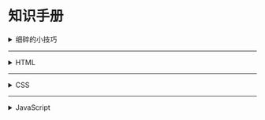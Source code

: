# 知识手册

<details>
<summary>细碎的小技巧</summary>

## 细碎的小技巧

### Emmet

- 使用“标签名.类名”可快速补全一个包含类名的标签。(Emmet)

### 快捷键类

- cmd + D：快速向下复制。
- option + shift + 光标：同步编辑多行。

### 注释类

#### HTML注释

- 使用`<!-- 注释内容 -->`格式。
- **注意**: HTML注释不能嵌套。

#### CSS注释

- **CSS注释**: 使用`/* 注释内容 */`格式。
- **less注释**: 使用`//`进行单行注释，使用`/* */`进行多行注释。less中的注释不会被编译到CSS中。

#### JavaScript注释

- **单行注释**: 使用`// 注释内容`格式。
- **多行注释**: 使用`/* 注释内容 */`格式。

### 技巧类

#### HTML技巧

-  SEO：搜索引擎优化，使用语义化标签（如`header`、`nav`、`article`、`section`、`footer`等）有助于提升网站的可读性和搜索引擎排名。
   - `title`标签：每个页面都应该有唯一的标题，使用`<title>`标签定义。
   - `description`标签：网页描述标签，使用`<meta name="description" content="页面描述">`提供页面的简要描述，有助于搜索引擎理解页面内容。
   - `keywords`标签：网页关键词标签，使用`<meta name="keywords" content="关键词1, 关键词2">`定义页面的关键词，有助于搜索引擎优化。

-  SEO：对网站logo使用SEO优化时，采用h1嵌套a，例如：
   ```html
   <div class="logo">
      <h1><a href="#">小兔鲜儿</a></h1>
   </div>
   ```
   ```css
      .logo a {
          font-size: 0; 
          background-image: url(...)}
   ```   

-  `Favicon`：网站图标，使用`<link rel="icon" href="favicon.ico">`定义网站的图标。ico文件放在网站的根目录即可。


#### CSS小技巧

- `vertical-align`: 用于行内元素或表格单元格的垂直对齐方式（如`top`、`middle`、`bottom`）。
- `outline`: 描边属性，类似于`border`，但不会占用空间。e.g. `outline: 1px solid red;`。
-  -`outline: none;`：去除元素的轮廓线，常用于去除表单的焦点控制样式。
- `input::placeholder`: 用于设置输入框的占位符样式。
   ```css
   input::placeholder {
       color: gray;
       font-style: italic;
   }
   ```
-  注意`background-color: rgba(0, 0, 0, .4);`和`opacity: 0.4;`的不同,
   - `rgba`是颜色的透明度设置，影响背景颜色；
   - `opacity`是元素整体透明度，影响所有内容（包括文本和子元素）, 让整个元素及其子元素的可见度都变化.

-  将`a`标签字体隐藏，可以使用`font-size: 0;`;
- `obeject-fit: cover;` :和bg-size一个道理，取值也相同。不过`object-fit`适用于对`img`标签的调整，`bg-size`则专注于`background`系列

</details>

---

<details>
<summary>HTML</summary>

## HTML

### HTML 的基本语法和结构

1. 基本的标签，注释，标题标签，段落标签，换行/水平线，文本格式标签（下划线那些），超链接标签，多媒体（图像、音频、视频）。
2. 列表（有序、无序、定义列表），表格（表头、表格标题、合并单元格），表单（文本框、单选框、复选框、下拉列表。
3. `button`的基本用法，包括`type`属性的`button`、`sumbit`、`reset`值。
4. 无语义标签div和span。
5. 字符实体（`&nbsp;`、`&lt;`、`&gt;`、`&amp;`）。

### 小重点

1. 使用`label`标签增强用户体验。
2. 对于`radio`单选，使用`name`属性分好组，否则没有单选效果。
3. `checkbox`是复选框; 下拉菜单是`select`内嵌`option`，不要搞混。

</details>

---

<details>
<summary>CSS</summary>

## CSS

### CSS 引入方式

内部样式（head嵌套style），外部样式（link引入），行内样式（style属性、配合JS）

### CSS 选择器

主要使用**标签选择器、类选择器、ID选择器**, 一些特殊选择器如下：

1. 后代选择器 e.g.
   ```css
   div p { color: red; } /*选择所有div内的p元素。*/
   ```
   
2. 子代选择器 e.g.
   ```css
   div > p { color: blue; } /*选择所有div的直接子元素p。*/
   ```
   
3. 并集选择器（逗号间隔，同时生效）
   ```css
   h1, h2 { color: green; } /*选择所有h1和h2元素。*/
   ```

4. 交集选择器（无间隔，表示“与”匹配）
   ```css
   div.p { color: purple; }  /*选择所有div且类名为p的元素。*/
   ```

5. 伪类选择器（如`:hover`、`:first-child`、等）
   ```css
   a:hover { color: orange; } /*当鼠标悬停在链接上时改变颜色。*/
   ```
   **P.S. 超链接的一些伪类: a:link、a:visited、a:hover、a:active**

6. 伪元素选择器（如`::before`、`::after`）
   ```css
   p::before { content: "Note: "; color: gray; } /*在每个p元素前添加文本。*/
   ```

7. **属性选择器**（选择具有特定属性的元素）
   ```css
   input[type="text"] { border: 1px solid black; } /*选择所有类型为文本的输入框。*/
   ```

### CSS 三大特性
1. **层叠性**: 多个样式规则可以应用于同一元素，浏览器会根据特定的优先级规则（如选择器的具体性）来决定最终应用哪个样式。
2. **继承性**: 某些CSS属性会从父元素继承到子元素，例如字体和颜色属性。如font-family、color等文字属性会被子元素继承；所以通常可以写在body标签内。
3. **优先级**: CSS规则的优先级由选择器的具体性决定。**!important > 行内样式 > ID选择器 > 类选择器 > 标签选择器 > 通配符 > 继承样式**

P.S. 如遇复合选择器，则需计算优先级。

### 标签的显示模式

1. **块级元素**: 独占一行，宽度默认填满父元素。e.g. `div`、`p`、`h1`等。
2. **行内元素**: 不独占一行，宽度仅包裹内容。e.g. `span`、`a`、`img`等。
3. **行内块元素**: 结合了块级和行内元素的特性，**允许设置宽高**，但不独占一行。e.g. `display: inline-block;`。

P.S. 使用`display`属性来控制或转换元素的显示模式。

### 文字控制属性 font & text

1. `font`系列: 
   - `font-family`: 字体系列
   - `font-size`: 字体大小
   - `font-style`: 字体样式（如斜体）
   - `font-weight`: 字体粗细
   - `font`: 复合属性，包含上述所有属性

2. `text`系列:
   - `text-align`: 文本对齐方式（左、中、右）
   - `text-indent`: 首行缩进
   - `text-decoration`: 文本装饰（如下划线）
   - `text-transform`: 文本转换（如大写、小写）

3. 颜色: 
   - `color`: 字体颜色
   - `background-color`: 背景颜色

4. 其它: 
   - `line-height`: 行高
   - `letter-spacing`: 字符间距
   - `word-spacing`: 单词间距

### 背景属性 background

1. `background-color`: 背景颜色
2. `background-image`: 背景图像, e.g. `background-image: url('image.jpg');`
3. `background-repeat`: 背景图像重复方式（如`repeat-x`、`no-repeat`、`repeat`、 `repeat-y`）
4. `background-position`: 背景图像位置, e.g. `background-position: 水平方向 垂直方向;`，取值包括`left`、`center`、`right`、`top`、`bottom`和`数字px`等。
   - **特殊写法1**:只写一个关键字，另一方向默认居中；只写一个数字px，则代表水平方向，且垂直方向居中；
   - **特殊写法2**:写关键字的顺序可以颠倒；
5. `background-size`: 背景图像大小, e.g. `background-size: cover;`（覆盖整个元素, 可能图片不全）或 `contain`（保持比例缩放以适应元素, 可能背景留空）。
6. `background-attachment`: 背景图像的滚动方式（如`scroll`、`fixed`、`local`）
7. `background`: 复合属性，包含上述所有背景属性。**不区分顺序，但若需缩放，则：`位置/缩放`。

### 盒模型

1. `border`: 边框线，如`border: 1px solid #66ccff;`；以及四个方向自定义； 
2. `padding`： 内边距，如`padding: 10px`；可以四个方向自定义；可以有复合写法，**顺时针（上-右-下-左、上-左右-下、上下-左右）**；
3. `margin`: 外边距，与`padding`相同。不会撑大盒子。必须有`width`属性。
   - **版心居中技巧**：左右`margin`设置`auto`，如：`margin: 0 auto`；
   - 内边距尺寸之撑大盒子的问题：`box-sizing: border-box`  -- **内减模式**；

其它重点：

1. 在CSS中，使用通配符选择器先清除默认样式，包括`margin`、`padding`、`border`等。
   ```css
   * {
       margin: 0;
       padding: 0;
       border: 0;
       box-sizing: border-box;
   }
   ```
   
2. `overflow`：控制盒子内容溢出，取值包括`hidden`、`scroll`、`auto`； 
3. `border-radius`：盒子圆角属性，写法：`border-radius: 10px / 5%`；以及复合写法，由左上角开始顺时针；正圆（正方形盒子，一半px或50%圆角）；胶囊（长方形盒子，高度一半的px）；
4. `box-shadow`，盒子阴影属性，写法：`box-shadow: 0(x) 0(y) 10px(模糊半径--柔和程度) 10px(扩散半径--大小) #66ccff inset(内阴影)`；
5. 外边距（垂直方向）合并现象：取`margin`较大值； e.g. 
   ```css
   .box {
       margin-top: 20px; /* 上外边距 */
       margin-bottom: 30px; /* 下外边距 */
   }
   ```
   - 如果父元素没有内容，且子元素有`margin-top`和`margin-bottom`，则父元素的高度会被子元素的`margin`合并。

6. 外边距塌陷问题：子级元素的margin属性导致的父级元素位移。解决办法：
   - `取消子级margin，设置父级padding`；
   - `为父级添加overflow:hidden`；
   - `为父级添加border-top`；
7. 行内元素的内外边距问题：默认情况下，垂直方向不会受到影响； 

### 浮动 float

1. `float: left | right | none`: 浮动元素会脱离文档流，后续元素会环绕在其旁边;
2. 清除浮动的方法：
   - `overflow: hidden;`：父元素设置此属性，自动清除子元素的浮动；
   - 单伪元素标签法
   - 额外标签法
   - 双伪元素标签法
   - `clearfix`类法：在父元素上添加一个类，使用伪元素清除浮动。
   - `clear`属性：在需要清除浮动的元素上设置`clear: both;`。

### Flex布局

1. **容器属性**:
   - `display: flex;`：启用Flex布局。
   - `flex-direction`: 主轴方向（`row`、`column`、`row-reverse`、`column-reverse`）。
   - `flex-wrap`: 主轴换行方式（`nowrap`、`wrap`、`wrap-reverse`）。
   - `justify-content`: 主轴对齐方式（如`flex-start`、`flex-end`、`center`、`space-between`、`space-around`）。
   - `align-items`: 侧轴（交叉轴）对齐方式（如`center`、`stretch`、`flex-start`、`flex-end`、`center`、`baseline`）。
     - 使用`align-items`前，记得指定`height`，否则无法生效。
   - `align-self`: 单个子元素的侧轴对齐方式（覆盖`align-items`）。
   - `align-content`: 多行对齐方式（如`center`、`space-between`、`space-around`、`flex-start`、`flex-end`、`space-evenly`、`stretch`）。
   - `flex: 1 | 2 | 3 | ...`: 子元素的伸缩比例，表示在剩余空间中分配的比例。

P.S. flex布局中，子元素会变成弹性盒子，因此对于`a`，不用刻意转变为块元素，宽高也可以生效；


### 定位 position

1. `position`，使用口诀：**子绝父相**, 定位类型:
   - `static`: 默认定位，元素按照文档流正常排列。
   - `relative`: 相对定位，元素相对于其原始位置进行偏移。（不脱标且占位）
   - `absolute`: 绝对定位，元素相对于最近的已定位祖先元素进行定位。（脱标且不占位，具备行内块元素特点）
   - `fixed`: 固定定位，元素相对于浏览器窗口进行定位，不随滚动条移动。（脱标且不占位，具备行内块元素特点）
   - `sticky`: 粘性定位，元素在特定条件下表现为相对定位和固定定位的结合。
   - `fixed`和`sticky`的区别：
     - `fixed`
        - 基于浏览器视口
        - 完全脱标，后续元素会顶上来，可能需要为其他元素添加margin或使用空白盒子占位
        - 转变为行内块，需要手动处理「宽度变窄」（设置width:100%）
     - `sticky`
        - 基于最近的滚动父容器
        - 半脱离文档流，仍然占位
        - 保留块级特性，不一定需要设置宽度
        - 必须指定 top、bottom、left 或 right 中的一个，不然不起作用。
        - 父容器要有滚动（overflow: auto 或 scroll），而且父容器高度要大于 sticky 元素本身。

2. `top`、`right`、`bottom`、`left`: 定位偏移量，取数字px或百分比值，配合`position`使用。（必需）
3. `z-index`: 层叠顺序，数值越大，元素越靠上层。**注意**: 只有定位元素（`position`非`static`）才会生效。

### 平面与空间转换 transform

1. `transform`: 变形属性，常用于平移、旋转、缩放等效果。
   - `transform: translateX(50px);`：水平平移50px；以及`transform: translate(x, y);`（x和y可以是百分比或px）；都填入`50%`时，位移就各是宽高的一半；
   - `transform: rotate(45deg);`：旋转45度。
   - `transform: scale(1.5);`：放大1.5倍。
   - `transform: skew(20deg, 10deg);`：倾斜20度和10度。
   - `transform-origin`: 设置变形的原点，默认是元素的中心点，可以设置为`left`、`right`、`top`、`bottom`或具体的像素值。
   - **多重转换**：即：将`transform`用作复合属性。**注意：第一个改变会影响盒子的轴向，从而影响第二个改变。**

2. 空间变换
   - `transform3d(x, y, z)`: 3D变形，常用于创建立体效果。**必需写3个值**，如`transform: translate3d(50px, 0, 0);`，否则不生效。
   - `transform: translateZ(50px);`：沿Z轴平移50px。
   - `transform: rotateX(45deg);`：绕X轴旋转45度。又如`rotateY(45deg)`、`rotateZ(45deg)`。 
     - 从各个轴的正方向看去：正值顺时针，负值逆时针 。
     - 亦即**左手法则**：大拇指与各个轴的正方向相同，四个手指弯曲方向即为旋转的正方向。
   - `transform: scale3d(1.5, 1.5, 1.5);`：沿X、Y、Z轴放大1.5倍。

3. `perspective`: 视距或透视属性，用于设置3D变形的透视效果。值越小，透视效果越明显。 
   - 添加给父级。从而更好观察子级的动效果。常用值800-1200px。

### 过渡效果 transition

1. `transition`属性用于设置过渡效果，常用属性包括：
   - `transition-property`: 过渡的属性（如`color`、`background-color`等）。
   - `transition-duration`: 过渡持续时间（如`0.3s`）。
   - `transition-timing-function`: 过渡的速度曲线（如`ease`、`linear`、`ease-in`、`ease-out`等）。
   - `transition-delay`: 过渡延迟时间。
   - **复合写法**: `transition: 属性 过渡时间 速度曲线 delay;`。

P.S. `transition`过渡效果加在原元素，不要加在伪元素上（否则退出`hover`的时候没效果）

### 透明度 opacity

1. `opacity`属性用于设置元素的透明度，取值范围为`0`（完全透明）到`1`（完全不透明）。
   - 例如：`opacity: 0.5;`表示50%透明度。
   - 注意：`opacity`会影响元素及其子元素的可见度。

### 鼠标样式 cursor

1. `cursor`属性用于设置鼠标悬停时的样式，常用值包括：
   - `default`: 默认箭头。
   - `pointer`: 手形（通常用于链接）。
   - `text`: 文本选择光标。
   - `move`: 移动光标。
   - `not-allowed`: 禁止操作光标。
   - `wait`: 等待光标。

### 伪类和伪元素

1. **伪类**: 用于定义元素的特定状态。
   - `:hover`: 鼠标悬停时应用样式。
   - `:active`: 元素被激活时应用样式（如按钮被点击）。
   - `:focus`: 元素获得焦点时应用样式（如输入框）。
   - `:first-child`: 选择第一个子元素。
   - `:last-child`: 选择最后一个子元素。
   - `:nth-child(n)`: 选择第n个子元素（n可以是数字、公式或关键字）。
   - `:not(selector)`: 选择不匹配指定选择器的元素。 e.g. `E:not(:hover)`, 可以实现与hover互斥的效果，在非hover状态下呈现某种样式。:hover的优先级高于:not(:hover)。

### CSS精灵图（sprite）
1. **CSS精灵图**: 将多个小图像合并为一张大图，通过调整背景位置来显示不同的部分。 通俗理解，就是“想像”成所有小图合成在一张大图（精灵图的背景），设定盒子宽高（所谓展示窗口），然后通过背景定位来显示不同的小图
   - 使用`background-image`设置大图，使用`background-position`调整显示区域。
   - 例如：
   ```css
   .sprite {
       background-image: url('sprite.png');
       width: 100px; /* 单帧宽度 */
       height: 100px; /* 单帧高度 */
       background-position: -50px -50px; /* 显示第2行第3列的图像 */
   }
   ```


### 渐变

1. **线性渐变**: 使用`linear-gradient`函数创建线性渐变背景。
   ```css
   background: linear-gradient(
    direction, 
    color-stop1, 
    color-stop2, 
    ...);
   ```
   - `direction`: 渐变方向（如`to right`、`to bottom`、`to top left`等，或**角度值**；默认由上到下）。
   - `color-stop`: 渐变颜色和位置。如`red 0%, blue 100%`表示从红色到蓝色的渐变。最后的`color-stop`不需要逗号。

2. **径向渐变**: 使用`radial-gradient`函数创建径向渐变背景。
   ```css
    background: radial-gradient(
     shape size at position, 
     color-stop1, 
     color-stop2, 
     ...);
    ```
    - `shape`: 渐变形状（如`circle`、`ellipse`）。
    - `size`: 渐变大小（如`closest-side`、`farthest-corner`）。
      - 上述两点也可以使用**半径**，单独写一个值，表示半径；或两个值，分别表示水平和垂直方向的半径。
    - `position`: 渐变中心位置（如`center`、`top left`）。

### 动画

1. `animation`属性用于创建动画效果，复合属性，常用属性包括：
   - `animation-name`: 动画名称，对应@keyframes定义的动画。(必需)
   - `animation-duration`: 动画持续时间（如`2s`）。（必需）
   - `animation-timing-function`: 动画速度曲线（如`ease`、`linear`、`ease-in`、`ease-out`等）。
   - `animation-delay`: 动画延迟时间。
   - `animation-iteration-count`: 动画循环次数（如`infinite`表示无限循环）。
   - `animation-direction`: 动画方向（如`normal`、`reverse`、`alternate`）。
   - `animation-fill-mode`: 动画填充模式，或结束时状态（如`forwards`、`backwards`）。
   - `animation-play-state`: 动画播放状态（如`running`、`paused`）。**常与hover结合使用**。

2. 使用动画，分两步
   2.1 定义动画：使用`@keyframes`定义动画的关键帧。
   ```css
   @keyframes animation-name {
       from { /* 初始状态css */ }
       to { /* 结束状态css */ }
   }
   
   /* 或者使用百分比 */
    @keyframes animation-name {
         0% { /* css */ }
         50% { /* css */ }
         ...
         100% { /* css */ }
    }
   ```
   p.s. 注意分号与逗号。   

   2.2 应用动画：在元素上使用`animation`属性应用定义的动画。 e.g.
   ```css
    .element {
         animation: animation-name 2s ease-in-out infinite;
    }
    ```
   
3. 逐帧动画，使用**速度曲线**，配合**CSS精灵图**实现精灵动画。 e.g. 
   ```css
   .sprite {
       background-image: url('sprite.png');
       width: 100px; /* 单帧宽度 */
       height: 100px; /* 单帧高度（即：定义显示区域，所谓精灵图展示窗口） */
       animation: play 1s steps(10) infinite; /* 10帧动画，数字n与精灵图个数相同 */
   }

   @keyframes play {
       from { background-position: 0 0; }
       to { background-position: -1000px 0; } /* 假设总宽度为1000px，移动距离x等于精灵图宽度 */
   }
   ```
   
### 移动端适配

1. 屏幕分辨率、视口与二倍图
   - 屏幕分辨率：设备的物理像素数量。即物理分辨率。
   - 缩放调节的分辨率：逻辑分辨率（由软件/驱动/操作系统等设置）。
   - PC端网页分辨率与逻辑分辨率保持一致。
   - iPhone 6/7/8 -- 逻辑分辨率375px；plus -- 414px。
   - 视口：移动端网页分辨率并非逻辑分辨率。视口是，显示HTML网页的区域，使用视口约束HTML尺寸。使用HTML5自动骨架中就可以生成。 e.g. 
   ```html
    <meta name="viewport" content="width=device-width, initial-scale=1.0">
    ```
   - 二倍图（Retina图像）：高分辨率设备上使用的图像，通常是标准图像的两倍大小。

2. 适配方案
   - **响应式设计**: 使用媒体查询（`@media`）根据设备特性（如屏幕宽度）应用不同的样式。
   - **流式布局**: 使用百分比宽度和弹性盒子布局，使元素根据屏幕大小自动调整。适用于PC端。
   - **REM单位**: 使用`rem`单位来设置字体大小和元素尺寸，基于根元素的字体大小进行计算。`rem`: 相对单位，相对「HTML标签字号」的结果。即：**最终像素值 = rem值 * HTML标签字号**
   - **视口单位**: 使用`vw`（视口宽度）和`vh`（视口高度）单位来设置元素的尺寸。
     - 都是相对于「视口」的单位，1vw = 1/100 视口宽度，1vh = 1/100 视口高度;
     - 与rem一样，对于设计稿中的px单位，需要转换成vw/vh单位; 
     - e.g. **vw = 设计稿呈现的px / （设计稿参考设备的视口宽度/100）**, 定义变量`@vw: 3.75vw`；使用： `width: (50 / @vw);`
     - 注意：在开发中，`vh`不建议与`vw`混用，因为「全面屏」等设备的视口高度会有所不同，混用可能导致盒子变形

3. 媒体查询
   - 可以用于检测视口宽度，编写差异化的CSS样式 -- 当某个条件成立，执行对应的CSS样式.
   - 使用`@media`规则根据设备特性应用不同的样式。
   ```css
    @media (width: 375px) {
        html {
            font-size: 37.5px;
        }
    }
   ```
   - 常用特性包括`width`、`height`、`orientation`（横屏或竖屏）等。以及`min-width`和`max-width`：
     - `max-width`: 网页最大宽度值，意义是：在**视口小于等于**`max-width`时，（或者理解为“**在不大于最大值`max-width前`**”）媒体查询的CSS生效
     - `min-width`: 网页最小宽度值，意义是：在**视口大于等于**`min-width`时，媒体查询的CSS生效
     - 在一份css中，若要检测多视口，对于顺序是有要求的（CSS的层叠性）
       - 对于`min-width`：由小到大；对于`max-width`：由大到小
   - 使用**flexible布局**实现多视口自适应:
   ```html
   <script src = "flexible.js"></script>
   ```
   - 于是，就有**rem单位值 = 实际px值(来自设计稿) / 根字号(常设置成变量，如`@rootSize: 37.5px`)**
   - 目前rem布局方案中，将网页等分成10份，HTML标签的字号视为视口宽度的 1/10（flexible布局会计算好）

### Bootstrap

1. **Bootstrap**: 前端框架，提供了响应式布局、预定义样式和组件。
   - 使用CDN或手动下载引入Bootstrap CSS、字体和JS文件。在需要的标签调用类名即可。注意link的层叠性，让自己的css在最后。
   - 使用网格（栅格）系统（Grid System）创建响应式布局。将整个网页等分12份，每个盒子占一定份数。如：一行4个盒子，则每个占3份。
   - 使用预定义的类（如`btn`、`alert`、`card`等）快速构建UI组件。
   - **响应断点**（断点之间形成区间）与**类前缀**：在不同的区间内，你想分几个盒子，类名的选择是有要求的：
   ```
   xs：<567px .col-
   sm：>=576px .col-sm-
   md：>=768px .col-md-
   ld：>=992px .col-lg-
   xl：>=1200px .col-xl-
   xxl：>=1400px .col-xxl-
   ```
   - 格式：`container -> row(实现flex) -> col-*-*(在什么区间，占多少份)`
   - 例如：`<div class="col-xl-3 col-md-6 col-sm-12">1</div>`（4个div），依次实现：
     - 在大于等于1200px，一行排4个盒子（每个3份 -- col-xl-3）
     - 大于等于768px，一行排2个（每个六份 -- col-md-6）
     - 大于等于576px，一行排1个（独占12份 -- col-sm-12）
   - **Button样式**：先给btn添加默认样式，再加入需要进一步实现的样式。例如：
         `<button class="btn btn-success btn-sm">小success</button>`
   - **表格类样式**：与Button类一样，需要优先为table标签添加一个`table`类的默认效果，在依次给不同表格类标签（包括table，tr，th，td等）添加想要的效果
   - **Bootstrap组件**：从官网上可以复制各种组件。如需修改，只要观察结构（html也好，网页检查器也好），修改结构或css即可
     - 注意：部分CSS含`!important`最高优先级，所以修改时，自己也要加，确保层叠有效
   - **字体图标**：如前面所言，下载后引入css文件，写类名即可，和iconfont相似。
      - p.s.官方文档中，需要写两个类名，但其实写一个也可以;例如：`<span class="bi-apple"></span>`

### CSS预处理器-less

1. **变量**: 使用`@`符号定义变量，便于复用和维护。**不要忘记分号**。
   ```less
   @primary-color: #3498db;
   body {
       background-color: @primary-color;
   }
   ```
2. **嵌套**: 支持嵌套规则，便于组织样式。
   ```less
   .container {
       .header {
           color: red;
       }
       .footer {
           color: blue;
       }
   }
   ```
   在嵌套中使用`&`符号引用父选择器（即：选择自己）。
   ```less
   a {
      text-decoration: none;
      &:hover {
        color: #00BE9A;
     } 
   }
   ```
3. **运算**: 支持数学运算，如加减乘除。
   ```less
   @base-font-size: 16px;
   @large-font-size: @base-font-size * 1.5;
   body {
       font-size: @large-font-size;
       margin: (68 / 37.5)rem;
   }
   ```
   除法必须带括号。**注意：**如果两个数字都带单位或更多单位，以「第一个」单位为准。
4. **导入**: 使用`@import`导入其他Less文件，便于模块化管理样式。
   ```less
   @import "variables.less";
   @import "mixins.less";
   ```
5. **导出**：在less文件的**第一行：**`// out: ./index.css ` -- 没有分号；或**禁止导出：**`// out: false`


</details>

---

<details>
<summary>JavaScript</summary>

## JavaScript

### JavaScript基础

- **JS的书写位置**：和css一样，包括内联（行内），内部（在</body>标签上），外部（<script src='...'>）；写在底部的目的是，让页面按顺序从上往下加载，避免HTML元素加载不完全
- **JS的注释**：单行注释`//`，多行注释`/*...*/`。
- **JS结束符号**：可写可不写，但要统一；立即执行函数（IIFE）除外。
- **输入语法**：`prompt('enter content here')`
- **输出语法**: `document.write('...')`, `console.log('...')`, `alert('...')`


### 变量

- **变量**：`let 变量名 = 值` 
- **命名规则**：仅`字母`，`数字`，`下划线`与`$`符号，数字不能开头；严格区分大小写；建议使用`小驼峰命名法`
- 变量初始化与输入输出的结合：e.g. `let name = prompt('Please enter your name')`  `document.write(name)`
- **常量**：`const 常量名 = 值`，在声明时必须赋值，常量一旦赋值后不能再修改。

### 数据类型

#### 基本数据类型
  - `Number`：数字类型，包括整数和浮点数，正数、负数统一为`Number`类型。
    - `NaN`：也是数字类型，表示非数字（Not a Number），通常是计算错误的结果。具有粘性，即任何与`NaN`进行的运算结果都是`NaN`。
    - 搭配算数运算符运算，包括加（`+`）、减（`-`）、乘（`*`）、除（`/`）、取余（`%`）等； `n**x`：表示n的x次方。
  - `String`：字符串类型，用单引号、双引号、**反引号**以及转义字符括起来的文本。单双引号可以相互嵌套；使用`+`号可以连接字符串。
    - **反引号**：ES6新增的字符串语法，支持多行字符串和模板字符串（变量插值）。使用`${变量名}`来插入变量。e.g. 
    ```javascript
    let name = 'Alice';
    document.write(`Hello, ${name}!`); // 输出：Hello, Alice!
    ```
    可以利用`document.write('HTML 代码')`来输出`html`标签，配合模板字符串修改一些内容。
    - 字符串方法：
      - `.length()`获取长度
      - `.toUpperCase()`转换为大写
      - `.toLowerCase()`转换为小写
      - `.trim()`去除首尾空格
    - **转义字符**：使用反斜杠`\`来转义特殊字符，如`\'`、`\"`、`\n`（换行）、`\t`（制表符）等。
  - `Boolean`：布尔类型，只有两个值：`true`和`false`。
  - `Null`：空值，表示变量没有值。（将null作为尚未创建的对象）
  - `Undefined`：未定义，表示变量已声明但未赋值。
  - *`undefined`与`null`不同， 例如同样 `+1` 操作，前者返回`NaN`，后者返回`1`*
  - `Symbol`：ES6新增的唯一值类型，用于创建唯一标识符。

#### 数据类型检测
  - 使用`typeof`操作符检测数据类型。
  ```javascript
  console.log(typeof 123); // "number"
  console.log(typeof 'Hello'); // "string"
  console.log(typeof true); // "boolean"
  console.log(typeof null); // "object"（这是一个历史遗留问题）
  console.log(typeof undefined); // "undefined"
  console.log(typeof Symbol('id')); // "symbol"
  ```
  
#### 类型转换

分为**显式转换**和**隐式转换**。

**显式转换**：使用函数进行转换。
  - `String(值)`：将值转换为字符串。
  - `Number(值)`：将值转换为数字。**若字符串包含非数字字符，则转换结果为`NaN`**。
  - `Boolean(值)`：将值转换为布尔值。以下转换为布尔值时为`false`：`0`、`NaN`、`null`、`undefined`、空字符串（`''`）。其他值转换为`true`。
  - `parseInt(字符串, 基数)` & `parseFloat(字符串, 基数)` ：将字符串转换为整数或小数，基数可选（如10进制）。前提条件：字符串开头不能是非数字。e.g. 
  ```javascript
  console.log(Number('123')); // 123
  console.log(parseInt('12px123')); // 12
  console.log(parseInt('123abc', 10)); // 123
  console.log(parseFloat('123.45abc')); // 123.45
  console.log(parseFloat(abc123abc)); // NaN
  ```
**隐式转换**：JavaScript会自动进行类型转换，如在运算中自动将字符串转换为数字。
   - 对于+号，若两边存在一个字符串，则自动将另外一个转换为字符串；所以**任何数据和字符串相加的结果都是字符串**
   - 除+号之外的运算符，只要有数字，都换转换成数字
   - **单独使用+号**：可以转换成数字类型；e.g. 
  ```javascript
  console.log(typeof '123') // string
  console.log(typeof +'123') // number
  ```
   - 在减法运算，`''`和`null`的值会化为`0`；`undefined`的值化为`NaN`；
   - 特殊情况：`undefined == null` 为`true`，但`undefined === null` 依然是`false`

### 运算符

- **赋值运算符**：`=` `+=` `-=` `*=` `/=` `%=`
- **自增运算符**：`++i` `i++` `--i` `i--`
   - 存在自增和运算并行的情况，需留意 e.g. `let i = 1 console.log(i++ + ++i + i) // 1 + 3 + 3 = 7`
- **比较运算符**：和之前学过的C++大部分都一样，额外留意：
   - `==`：值相等；`===`：值和类型相等（全相等），**推荐使用**，对应`!==`: 不全等
   - `undefined == null // true `
   - `NaN === NaN // false`
   - 本质：比较的是ASCII码值：`console.log('aa' < 'aac') // true`
- **逻辑运算符：与或非**：记住优先级：**小括号 > 一元运算符(含!) > 算术运算符 > 逻辑运算符(先 && 后 ||)**
   - `&&`：与运算，只有当两个操作数都为真时结果才为真。
   - `||`：或运算，只要有一个操作数为真结果就为真。
   - `!`：非运算，取反操作数的布尔值。
   - **短路求值(逻辑中断)**：在逻辑运算中，如果第一个操作数已经决定了结果，则不会计算第二个操作数。
     - e.g. `console.log(false || 'Hello') // Hello`
     - e.g. `console.log(true && 'Hello') // Hello`
   - **逻辑运算符的返回值**：`&&`返回第一个假值或最后一个真值；`||`返回第一个真值或最后一个假值。判断的是真假（布尔），但返回的是这个值本身.
     - e.g. `console.log(0 && 'Hello') // 0`
     - e.g. `console.log('Hello' || 0) // Hello`
```javascript
function f(x, y) {
x = x || 0
y = y || 0
return x + y
}
console.log(f(1,2)) // 3
console.log(f()) // 0 避免了undefined的NaN情况出现
```
- **三元运算符**：`条件 ? 满足条件所执行代码 : 否则执行不满足条件代码`，用于简化`if-else`语句。
- **位运算符**：对整数的二进制位进行操作。
  - `&`：按位与
  - `|`：按位或
  - `^`：按位异或
  - `~`：按位取反
  - `<<`：左移
  - `>>`：右移
  - `>>>`：无符号右移

### 条件语句

####  if语句

用于根据条件执行代码块。

```javascript
if (条件) {
    // 条件为真时执行的代码
} else if (其他条件) {
    // 其他条件为真时执行的代码
} else {
    // 所有条件都不满足时执行的代码
}
```
#### switch语句

用于根据表达式的值执行不同的代码块。

```javascript
switch (表达式) {
    case 值1:
        // 当表达式等于值1时执行的代码
        break;
    case 值2:
        // 当表达式等于值2时执行的代码
        break;
    default:
        // 当没有匹配的值时执行的代码
}
```
- *p.s. 可以写`case (value): { expressions }`，也可以`case value: expressions`*
- 记得加`break`防止穿透
- 记得加`default`

### 循环语句

#### for循环

用于重复执行代码块，直到条件不满足。

```javascript
for (初始化; 条件; 更新) {
    // 循环体
}
```
e.g. 冒泡排序
```javascript
for (let i = 0; i < array.length - 1; i++) {
for (let j = 0; j < array.length - 1 - i; j++) {
  if (array[j] > array[j + 1]) {
    swap
    }
  }
}
```

*冒泡排序拓展: 核心思想/两个关键点：*

- 双重循环，每一趟循环都让`arr[0]`与其它数据元素(arr.length - 1个)比较，根据大小进行交换(
  升序或降序，自行调整if判断中arr[j]和arr[j+1]的比较方式)
- 一趟排序完成后，产生本趟**最值**，「冒泡」到数组末尾。下一趟arr[0]无需与最值比较。所以内层循环的终止条件是
  `j < arr.length -1 -i`

```javascript
for (let i = 0; i < array.length - 1; i++) {
for (let j = 0; j < array.length - 1 - i; j++) {
  if (array[j] > array[j+1]) {
     swap...
```

- 可以用一个布尔标志，当没有发生交换时，可以直接结束循环（外层）
- JS也有sort()函数 `e.g. array.sort() ` 默认升序
- sort()函数如需降序，可以填入函数 `array.sort( function (a, b) { return b - a } )`
- 关于 return b-a 的理解
   - **sort函数通过return expression判断，当expression的结果大于0，交换参数a、b的位置；结果小于等于0，不交换参数a、b的位置**
   - 假设锚定规则「大于0则交换位置」：
      - 若使用 return a-b ：当发生交换，说明「前者」（指参数的位置）a更大，同时被排到后面，完成升序
      - 若使用 return b-a ：当发生交换，说明「后者」b更大，同时被排到前面，完成降序

#### while循环

当条件为真时重复执行代码块。

```javascript
while (条件) {
    // 循环体
}
```
- `continue`语句：跳过当前循环的剩余部分，直接进入下一次循环。(回到while起点)
- `break`语句：终止循环，跳出循环体。(跳出while)

### 数组

- **数组**：使用方括号`[]`定义的有序数据集合。
```javascript
let array = [data1, data2, 'data3', 4, true]; // 数组可以包含不同类型的数据，甚至嵌套数组。
let array2 = new Array(1, 2, 3); // 另一种创建数组的方式

// 数组的索引从0开始，访问元素使用方括号。(数组的“查”)
console.log(array[0]); // 输出第一个元素

// 数组的长度
console.log(array.length); // 输出数组长度
```

- **数组的增删改方法**：
  - 增：
    - `push(元素)`：在数组末尾添加一个或多个元素。返回新数组的长度。
    - `unshift(元素)`：在数组开头添加一个或多个元素。同样返回新数组的长度。
    - `splice(位置, 0, 元素)`：在指定位置添加一个或多个元素。
  - 删：
    - `pop()`：删除数组末尾的元素，返回被删除的元素。
    - `shift()`：删除数组开头的元素，返回被删除的元素。
    - `splice(位置, 数量)`：从指定位置删除指定数量的元素。`数量`无参时，删除到末尾。
  - 改：即修改数组元素的值，直接使用索引访问并赋值。
    - `array[index] = newValue;`：将指定索引的元素修改为新值。


### 函数

#### 函数定义声明与调用

使用`function`关键字定义函数。使用函数名和括号调用函数。
```javascript
function 函数名(参数1, 参数2) {
    // 函数体
    return 返回值; // 可选
}
// 调用函数
函数名(参数1, 参数2);
```
e.g. 
```javascript
function getMax(a, b) {
    return a > b ? a : b
  }
  let max = getMax(201, 200)
console.log(max)
```
- **return多个值**：
  - 可以使用数组或对象返回多个值。
  - 例如：`return [value1, value2];` 或 `return {key1: value1, key2: value2};`
  - 可以用数组承接结果，
```javascript
return [max, min]

let max = f(x)[0]
let min = f(x)[1]
```

- **出现相同函数名时**：后面的函数会覆盖前面的函数。不管在哪儿调用函数，都会以后面的为准。

- **实参和形参数目不匹配**：
  - 若实参多于形参，则多余的实参被舍弃，不参与运算。函数可以输出前面参数的运算结果
  - 若实参少于形参，则形参出现`undefined`，导致出现`NaN`结果

- **作用域**：分为全局作用域与局部作用域，由此引申出全局变量与局部(函数)变量
  - 特殊情况1: 在**函数内部未声明变量而赋值**，该变量会成为全局变量。*强烈不建议此情况的出现*
  - 特殊情况2: 形参可以看作是一种局部变量
  - 不同作用域中同名变量的访问原则：就近——从当前作用域开始寻找；若无，则向上查找父作用域，直到全局作用域。 e.g. 
```javascript
let x =10
function f3() {
  let x = 20
  function f4() {
    let x = 30
    console.log(x)
  }
  f4()
}
f3() 
console.log(x) // 30
```

#### 匿名函数

分为**函数表达式**和**立即执行函数**。

- **函数表达式**：将函数赋值给变量，而后这个变量名就是函数名，并利用该名调用函数。函数名可以省略。

*和具名函数的不同点在于，函数表达式必须先声明再调用*

```javascript
let fn = function (a, b) {
  return a + b
}
// 调用
let re = fn(10, 20)
console.log(re) // 30
```

- **立即执行函数**（IIFE）：定义后立即执行的函数，通常用于创建局部作用域，避免变量污染全局作用域。

*需要配合结束分号，若该函数前有代码，前面也要加分号。*

```javascript
;(function (x ,y) {
  console.log(x + y)
}(1, 2)); // 调用函数的括号写在里外都可以
```


</details>

---

<details>
<summary>AJAX</summary>

</details>

